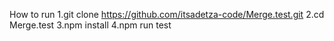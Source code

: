 How to run
1.git clone https://github.com/itsadetza-code/Merge.test.git 
2.cd Merge.test 
3.npm install 
4.npm run test 
